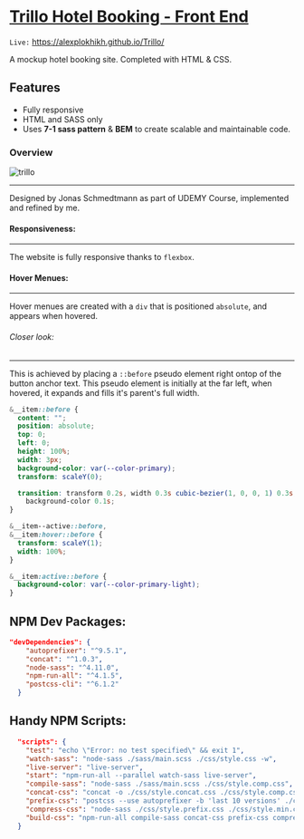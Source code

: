 # [Trillo Hotel Booking - Front End](https://Alexplokhikh.github.io/trillo-front-end/ "Trillo Hotel Booking - Front End")

`Live:` https://alexplokhikh.github.io/Trillo/

A mockup hotel booking site. Completed with HTML & CSS.

## Features

- Fully responsive
- HTML and SASS only
- Uses **7-1 sass pattern** & **BEM** to create scalable and maintainable code.

### Overview
![trillo](https://github.com/user-attachments/assets/623383a2-c622-40d8-8e4d-a757d0c0bfd9)

---

Designed by Jonas Schmedtmann as part of UDEMY Course, implemented and refined by me.

#### Responsiveness:

---

The website is fully responsive thanks to `flexbox`.

#### Hover Menues:

---

Hover menues are created with a `div` that is positioned `absolute`, and appears when hovered.

###### Closer look:

---

This is achieved by placing a `::before` pseudo element right ontop of the button anchor text. This pseudo element is initially at the far left, when hovered, it expands and fills it&apos;s parent&apos;s full width.

```scss
&__item::before {
  content: "";
  position: absolute;
  top: 0;
  left: 0;
  height: 100%;
  width: 3px;
  background-color: var(--color-primary);
  transform: scaleY(0);

  transition: transform 0.2s, width 0.3s cubic-bezier(1, 0, 0, 1) 0.3s,
    background-color 0.1s;
}

&__item--active::before,
&__item:hover::before {
  transform: scaleY(1);
  width: 100%;
}

&__item:active::before {
  background-color: var(--color-primary-light);
}
```

## NPM Dev Packages:

```json
"devDependencies": {
    "autoprefixer": "^9.5.1",
    "concat": "^1.0.3",
    "node-sass": "^4.11.0",
    "npm-run-all": "^4.1.5",
    "postcss-cli": "^6.1.2"
  }
```

## Handy NPM Scripts:

```json
  "scripts": {
    "test": "echo \"Error: no test specified\" && exit 1",
    "watch-sass": "node-sass ./sass/main.scss ./css/style.css -w",
    "live-server": "live-server",
    "start": "npm-run-all --parallel watch-sass live-server",
    "compile-sass": "node-sass ./sass/main.scss ./css/style.comp.css",
    "concat-css": "concat -o ./css/style.concat.css ./css/style.comp.css ./css/icon-fonts.css",
    "prefix-css": "postcss --use autoprefixer -b 'last 10 versions' ./css/style.concat.css -o ./css/style.prefix.css",
    "compress-css": "node-sass ./css/style.prefix.css ./css/style.min.css --output-style compressed",
    "build-css": "npm-run-all compile-sass concat-css prefix-css compress-css"
  }
```
